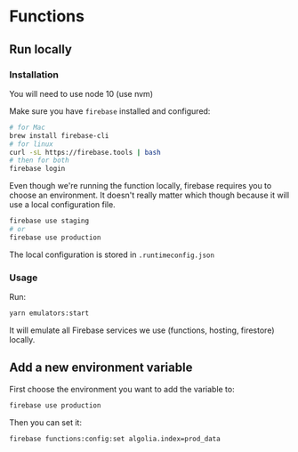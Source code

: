 # Functions

## Run locally

### Installation

You will need to use node 10 (use nvm)

Make sure you have `firebase` installed and configured:

```sh
# for Mac
brew install firebase-cli
# for linux
curl -sL https://firebase.tools | bash
# then for both
firebase login
```

Even though we're running the function locally, firebase requires you to choose an environment. It doesn't really matter which though because it will use a local configuration file.

```sh
firebase use staging
# or
firebase use production
```

The local configuration is stored in `.runtimeconfig.json`

### Usage

Run:

```sh
yarn emulators:start
```

It will emulate all Firebase services we use (functions, hosting, firestore) locally.

## Add a new environment variable

First choose the environment you want to add the variable to:

```sh
firebase use production
```

Then you can set it:

```sh
firebase functions:config:set algolia.index=prod_data
```
